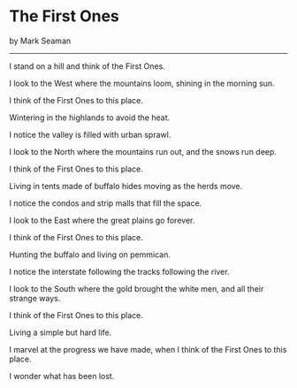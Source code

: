# The First Ones

by Mark Seaman

---

I stand on a hill and think of the First Ones.

I look to the West where the mountains loom, shining in the morning sun.

I think of the First Ones to this place.

Wintering in the highlands to avoid the heat.

I notice the valley is filled with urban sprawl.

I look to the North where the mountains run out, and the snows run deep.

I think of the First Ones to this place.

Living in tents made of buffalo hides moving as the herds move.

I notice the condos and strip malls that fill the space.

I look to the East where the great plains go forever.

I think of the First Ones to this place.

Hunting the buffalo and living on pemmican. 

I notice the interstate following the tracks following the river.

I look to the South where the gold brought the white men, and all their strange ways.

I think of the First Ones to this place.

Living a simple but hard life.

I marvel at the progress we have made, when I think of the First Ones to this place.

I wonder what has been lost.

